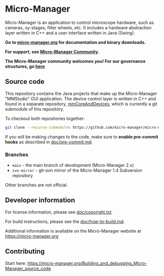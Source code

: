# Micro-Manager

Micro-Manager is an application to control microscope hardware, such as cameras,
xy-stages, filter wheels, etc. It includes a hardware abstraction layer written
in C++ and a user interface written in Java (Swing).

**Go to [micro-manager.org](https://micro-manager.org) for documentation and
binary downloads.**

**For support, see [Micro-Manager
Community](https://micro-manager.org/Micro-Manager_Community).**

**The Micro-Manager community welcomes you!  For our governance structures, 
go [here](https://github.com/micro-manager/micro-manager/tree/main/governance)**

## Source code

This repository contains the Java projects that make up the Micro-Manager
"MMStudio" GUI application. The device control layer is written in C++ and found
in a separate repository,
[mmCoreAndDevices](https://github.com/micro-manager/mmCoreAndDevices),
which is currently a git submodule of this repository.

To checkout both repositories together:

```sh
git clone --recurse-submodules https://github.com/micro-manager/micro-manager.git
```

If you will be making changes to the code, make sure to **enable pre-commit
hooks** as described in [doc/pre-commit.md](doc/pre-commit.md).

### Branches

- `main` - the main branch of development (Micro-Manager 2.x)
- `svn-mirror` - git-svn mirror of the Micro-Manager 1.4 Subversion repository

Other branches are not official.

## Developer information

For license information, please see [doc/copyright.txt](doc/copyright.txt).

For build instructions, please see the [doc/how-to-build.md](doc/how-to-build.md).

Additional information is available on the Micro-Manager website at
https://micro-manager.org

## Contributing

Start here: https://micro-manager.org/Building_and_debugging_Micro-Manager_source_code

